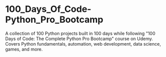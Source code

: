 # 100_Days_Of_Code-Python_Pro_Bootcamp
A collection of 100 Python projects built in 100 days while following "100 Days of Code: The Complete Python Pro Bootcamp" course on Udemy. Covers Python fundamentals, automation, web development, data science, games, and more.
